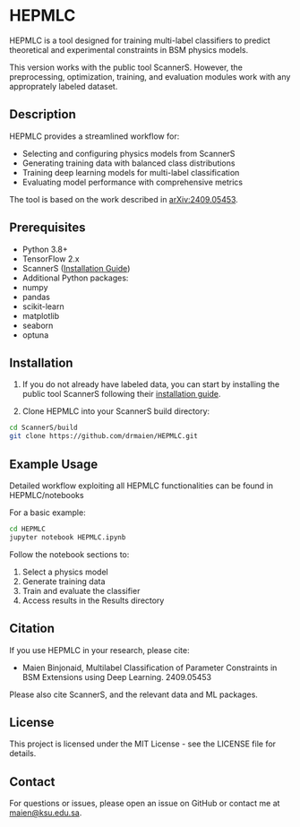 # HEPMLC 

HEPMLC is a tool designed for training multi-label classifiers to predict theoretical and experimental constraints in BSM physics models. 

This version works with the public tool ScannerS. However, the preprocessing, optimization, training, and evaluation modules work with any approprately labeled dataset. 

## Description

HEPMLC provides a streamlined workflow for:
- Selecting and configuring physics models from ScannerS
- Generating training data with balanced class distributions
- Training deep learning models for multi-label classification
- Evaluating model performance with comprehensive metrics

The tool is based on the work described in [arXiv:2409.05453](https://arxiv.org/abs/2409.05453).

## Prerequisites

- Python 3.8+
- TensorFlow 2.x
- ScannerS ([Installation Guide](https://gitlab.com/jonaswittbrodt/ScannerS))
- Additional Python packages:
 - numpy
 - pandas
 - scikit-learn 
 - matplotlib
 - seaborn
 - optuna

## Installation

1. If you do not already have labeled data, you can start by installing the public tool ScannerS following their [installation guide](https://gitlab.com/jonaswittbrodt/ScannerS).

2. Clone HEPMLC into your ScannerS build directory:
```bash
cd ScannerS/build
git clone https://github.com/drmaien/HEPMLC.git
```

## Example Usage
Detailed workflow exploiting all HEPMLC functionalities can be found in HEPMLC/notebooks

For a basic example:
```bash
cd HEPMLC
jupyter notebook HEPMLC.ipynb 
```

Follow the notebook sections to:
1. Select a physics model
2. Generate training data
3. Train and evaluate the classifier
4. Access results in the Results directory

## Citation
If you use HEPMLC in your research, please cite:
- Maien Binjonaid, Multilabel Classification of Parameter Constraints in BSM Extensions using Deep Learning. 2409.05453

Please also cite ScannerS, and the relevant data and ML packages.

## License
This project is licensed under the MIT License - see the LICENSE file for details.

## Contact
For questions or issues, please open an issue on GitHub or contact me at maien@ksu.edu.sa.
